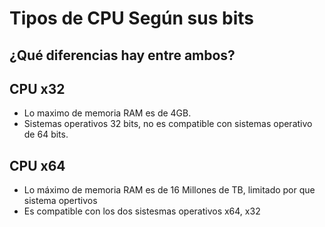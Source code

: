 # Tipos de CPU Según sus bits
## ¿Qué diferencias hay entre ambos?

## CPU x32
* Lo maximo de memoria RAM es de 4GB.
* Sistemas operativos 32 bits, no es compatible con sistemas operativo de 64 bits.
## CPU x64
* Lo máximo de memoria RAM es de 16 Millones de TB, limitado por que sistema opertivos
* Es compatible con los dos sistesmas operativos x64, x32
